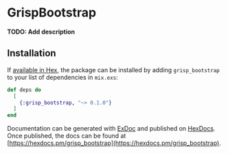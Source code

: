 # GrispBootstrap

**TODO: Add description**

## Installation

If [available in Hex](https://hex.pm/docs/publish), the package can be installed
by adding `grisp_bootstrap` to your list of dependencies in `mix.exs`:

```elixir
def deps do
  [
    {:grisp_bootstrap, "~> 0.1.0"}
  ]
end
```

Documentation can be generated with [ExDoc](https://github.com/elixir-lang/ex_doc)
and published on [HexDocs](https://hexdocs.pm). Once published, the docs can
be found at [https://hexdocs.pm/grisp_bootstrap](https://hexdocs.pm/grisp_bootstrap).


